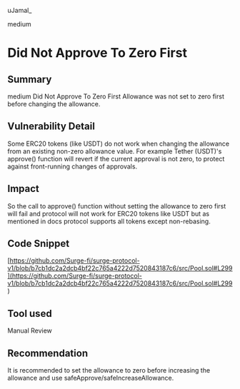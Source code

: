 uJamal_

medium

# Did Not Approve To Zero First

## Summary
medium
 Did Not Approve To Zero First
Allowance was not set to zero first before changing the allowance.

## Vulnerability Detail
Some ERC20 tokens (like USDT) do not work when changing the allowance from an existing non-zero allowance value. For example Tether (USDT)'s approve() function will revert if the current approval is not zero, to protect against front-running changes of approvals.

## Impact
So the call to approve() function without setting the allowance to zero first will fail and protocol will not work for ERC20 tokens like USDT but as mentioned in docs protocol supports all tokens except non-rebasing.
## Code Snippet
[https://github.com/Surge-fi/surge-protocol-v1/blob/b7cb1dc2a2dcb4bf22c765a4222d7520843187c6/src/Pool.sol#L299](https://github.com/Surge-fi/surge-protocol-v1/blob/b7cb1dc2a2dcb4bf22c765a4222d7520843187c6/src/Pool.sol#L299
)
## Tool used

Manual Review

## Recommendation
It is recommended to set the allowance to zero before increasing the allowance and use safeApprove/safeIncreaseAllowance.